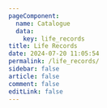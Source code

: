 ```yaml
---
pageComponent:
  name: Catalogue
  data:
    key: life_records
title: Life Records
date: 2024-07-20 11:05:54
permalink: /life_records/
sidebar: false
article: false
comment: false
editLink: false
---
```

